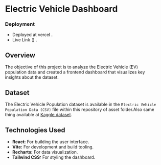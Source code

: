 # Electric Vehicle Dashboard

### Deployment
- Deployed at vercel .
- Live Link () .


## Overview

The objective of this project is to analyze the Electric Vehicle (EV) population data and created a frontend dashboard that visualizes key insights about the dataset.

## Dataset

The Electric Vehicle Population dataset is available in the `Electric Vehicle Population Data (CSV)` file within this repository of asset folder.Also same thing available at  [Kaggle dataset](https://www.kaggle.com/datasets).


## Technologies Used

- **React:** For building the user interface.
- **Vite:** For development and build tooling.
- **Recharts:** For data visualization.
- **Tailwind CSS:** For styling the dashboard.
